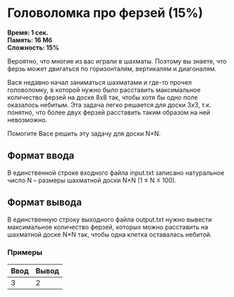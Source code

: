 <h1 class="title">Головоломка про ферзей (15%)</h1>
<p><b>Время: 1 сек.<br>Память: 16 Мб<br>Сложность: 15%</b></p>
<p>Вероятно, что многие из вас играли в шахматы. Поэтому вы знаете, что ферзь может двигаться по горизонталям, вертикалям и диагоналям.</p>
<p>Вася недавно начал заниматься шахматами и где-то прочел головоломку, в которой нужно было расставить максимальное количество ферзей на доске 8х8 так, чтобы хотя бы одно поле оказалось небитым. Эта задача легко решается для доски 3х3, т.к. понятно, что более двух ферзей расставить таким образом на ней невозможно.</p>
<p>Помогите Васе решить эту задачу для доски N×N.</p>
<h2>Формат ввода</h2>
<p>В единственной строке входного файла input.txt записано натуральное число N – размеры шахматной доски N×N (1 ≤ N ≤ 100).</p>
<h2>Формат вывода</h2>
<p>В единственную строку выходного файла output.txt нужно вывести максимальное количество ферзей, которых можно расставить на шахматной доске N×N так, чтобы одна клетка оставалась небитой.</p>
<h3>Примеры</h3>
<table class="sample-tests">
  <thead>
     <tr>
        <th>Ввод</th>
        <th>Вывод</th>
     </tr>
  </thead>
  <tbody>
     <tr>
        <td>3</td>
        <td>2</td>
     </tr>
  </tbody>
</table>
